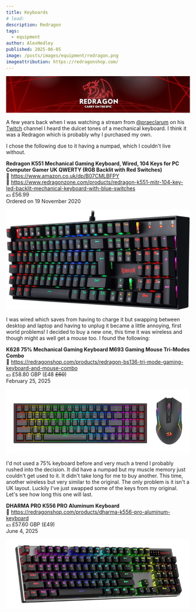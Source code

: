 ```yaml
---
title: Keyboards
# lead:
description: Redragon 
tags:
  - equipment
author: AlexHedley
published: 2025-06-05
image: /posts/images/equipment/redragon.png
imageattribution: https://redragonshop.com/
---
```


<!-- # Keyboards -->

![Redragon](images/equipment/redragon.jpg "Redragon")

A few years back when I was watching a stream from [@praeclarum](https://x.com/praeclarum) on his [Twitch](https://twitch.tv/FrankKrueger) channel I heard the dulcet tones of a mechanical keyboard. I think it was a Redragon which is probably why I purchased my own.

I chose the following due to it having a numpad, which I couldn't live without.

**Redragon K551 Mechanical Gaming Keyboard, Wired, 104 Keys for PC Computer Gamer UK QWERTY (RGB Backlit with Red Switches)**  
🔗 https://www.amazon.co.uk/dp/B07CMLBFPY  
🔗 https://www.redragonzone.com/products/redragon-k551-mitr-104-key-led-backlit-mechanical-keyboard-with-blue-switches  
💷 £56.99  
Ordered on 19 November 2020  

![K551](images/equipment/K551.jpg "K551")

I was wired which saves from having to charge it but swapping between desktop and laptop and having to unplug it became a little annoying, first world problems! I decided to buy a new one, this time it was wireless and though might as well get a mouse too. I found the following:

**K628 75% Mechanical Gaming Keyboard M693 Gaming Mouse Tri-Modes Combo**  
🔗 https://redragonshop.com/products/redragon-bs136-tri-mode-gaming-keyboard-and-mouse-combo  
💷 £58.80 GBP (£48 ~~£60~~)  
February 25, 2025  

![K628 M693](images/equipment/K628_M693.png "K628 M693")

I'd not used a 75% keyboard before and very much a trend I probably rushed into the decision. It did have a numpad but my muscle memory just couldn't get used to it. It didn't take long for me to buy another. This time, another wireless but very similar to the original. The only problem is it isn't a UK layout. Luckily I've just swapped some of the keys from my original. Let's see how long this one will last.

**DHARMA PRO K556 PRO Aluminum Keyboard**  
🔗 https://redragonshop.com/products/dharma-k556-pro-aluminum-keyboard  
💷 £57.60 GBP (£49)  
June 4, 2025  

![K556P](images/equipment/K556P.png "K556P")